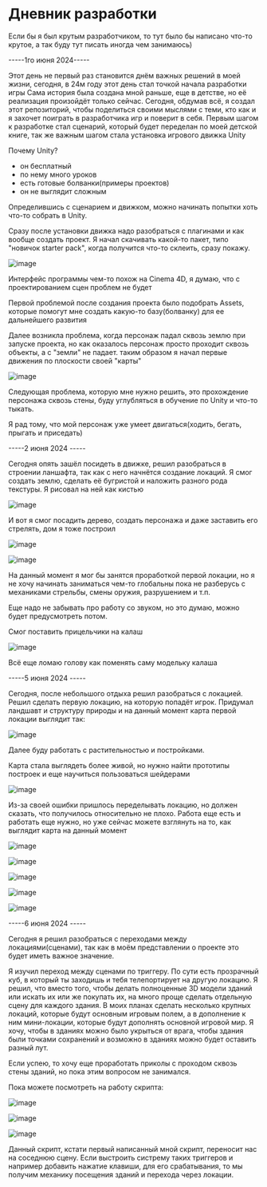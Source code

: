 # Дневник разработки
Если бы я был крутым разработчиком, то тут было бы написано что-то крутое, а так буду тут писать иногда чем занимаюсь)

-----1го июня 2024-----

Этот день не первый раз становится днём важных решений в моей жизни, сегодня, в 24м году этот день стал точкой начала разработки игры
Сама история была создана мной раньше, еще в детстве, но её реализация произойдёт только сейчас.
Сегодня, обдумав всё, я создал этот репозиторий, чтобы поделиться своими мыслями с теми, кто как и я захочет поиграть в разработчика игр
и поверит в себя.
Первым шагом к разработке стал сценарий, который будет переделан по моей детской книге, так же важным шагом стала установка игрового движка Unity

Почему Unity? 
- он бесплатный
- по нему много уроков
- есть готовые болванки(примеры проектов)
- он не выглядит сложным

Определившись с сценарием и движком, можно начинать попытки хоть что-то собрать в Unity.

Сразу после установки движка надо разобраться с плагинами и как вообще создать проект. Я начал скачивать какой-то пакет, типо "новичок starter pack", когда получится что-то склеить, сразу покажу.

![image](https://github.com/Gniazdilau130501/7_days_latter/assets/144339388/56c055de-60a1-46e7-966b-3be1017df67d)

Интерфейс программы чем-то похож на Cinema 4D, я думаю, что с проектированием сцен проблем не будет

Первой проблемой после создания проекта было подобрать Assets, которые помогут мне создать какую-то базу(болванку) для ее дальнейшего развития

Далее возникла проблема, когда персонаж падал сквозь землю при запуске проекта, но как оказалось персонаж просто проходит сквозь объекты, а с "земли" не падает.
таким образом я начал первые движения по плоскости своей "карты"

![image](https://github.com/Gniazdilau130501/7_days_latter/assets/144339388/02315d61-5c60-4687-b4ac-eeeadfaa73d5)

Следующая проблема, которую мне нужно решить, это прохождение персонажа сквозь стены, буду углубляться в обучение по Unity и что-то тыкать.

Я рад тому, что мой персонаж уже умеет двигаться(ходить, бегать, прыгать и приседать)

-----2 июня 2024 -----

Сегодня опять зашёл посидеть в движке, решил разобраться в строении ланшафта, так как с него начнётся создание локаций. Я смог создать землю, сделать её бугристой и наложить разного рода текстуры. Я рисовал на ней как кистью

![image](https://github.com/Gniazdilau130501/7_days_latter/assets/144339388/e6dff713-28ed-4eef-8a16-18117031d47a)

И вот я смог посадить дерево, создать персонажа и даже заставить его стрелять, дом я тоже построил

![image](https://github.com/Gniazdilau130501/7_days_latter/assets/144339388/463dac3a-d17e-4322-8914-68b804e2176f)

![image](https://github.com/Gniazdilau130501/7_days_latter/assets/144339388/691e2574-5d2e-4ed3-bade-7c3df087bab9)

На данный момент я мог бы занятся проработкой первой локации, но я не хочу начинать заниматься чем-то глобальны пока не разберусь с механиками стрельбы, смены оружия, разрушением и т.п.

Еще надо не забывать про работу со звуком, но это думаю, можно будет предусмотреть потом.

Смог поставить прицельчики на калаш

![image](https://github.com/Gniazdilau130501/7_days_latter/assets/144339388/e9ec61ce-d98f-4b9d-9db0-24eecd3fe692)

Всё еще ломаю голову как поменять саму модельку калаша

-----5 июня 2024 -----

Сегодня, после небольшого отдыха решил разобраться с локацией. Решил сделать первую локацию, на которую попадёт игрок. Придумал ландшавт и структуру природы и на данный момент карта первой локации выглядит так:

![image](https://github.com/Gniazdilau130501/7_days_latter/assets/144339388/54fe25fe-e766-4c3e-8a17-5c8a384b37a9)

Далее буду работать с растительностью и постройками.

Карта стала выглядеть более живой, но нужно найти прототипы построек и еще научиться пользоваться шейдерами

![image](https://github.com/Gniazdilau130501/7_days_latter/assets/144339388/406253fb-62c3-41d6-b1d4-82a18f768815)

Из-за своей ошибки пришлось переделывать локацию, но должен сказать, что получилось относительно не плохо. Работа еще есть и работать еще нужно, но уже сейчас можете взглянуть на то, как выглядит карта на данный момент

![image](https://github.com/Gniazdilau130501/7_days_latter/assets/144339388/0287b253-c2b7-4a6d-923b-2ef3bd49df51)

![image](https://github.com/Gniazdilau130501/7_days_latter/assets/144339388/9d2d3059-1d92-4338-97f3-5985c09b4b3b)

![image](https://github.com/Gniazdilau130501/7_days_latter/assets/144339388/8a71a62c-9a14-4c98-9267-5aea82204750)

![image](https://github.com/Gniazdilau130501/7_days_latter/assets/144339388/90cc3ffc-1ca0-4814-8d3c-c228dac1e513)

![image](https://github.com/Gniazdilau130501/7_days_latter/assets/144339388/95632983-3fde-41b1-96e7-e2f73f988261)

-----6 июня 2024 -----

Сегодня я решил разобраться с переходами между локациями(сценами), так как в моём представлении о проекте это будет иметь важное значение. 

Я изучил переход между сценами по триггеру. По сути есть прозрачный куб, в который ты заходишь и тебя телепортирует на другую локацию. Я решил, что вместо того, чтобы делать полноценные 3D модели зданий или искать их или же покупать их, на много проще сделать отдельную сцену для каждого здания. В моих планах сделать несколько крупных локаций, которые будут основным игровым полем, а в дополнение к ним мини-локации, которые будут дополнять основной игровой мир. Я хочу, чтобы в зданиях можно было укрыться от врага, чтобы здания были точками сохранений и возможно в зданиях можно будет оставить разный лут.

Если успею, то хочу еще проработать приколы с проходом сквозь стены зданий, но пока этим вопросом не занимался.

Пока можете посмотреть на работу скрипта:

![image](https://github.com/Gniazdilau130501/7_days_latter/assets/144339388/a0edc738-197e-45ed-99a9-74e3d9461f97)

![image](https://github.com/Gniazdilau130501/7_days_latter/assets/144339388/61a64b48-4f8b-45d5-a577-3d068af07fa5)

![image](https://github.com/Gniazdilau130501/7_days_latter/assets/144339388/63bb3c15-26ef-4b96-b3a5-60604d5ffcea)

Данный скрипт, кстати первый написанный мной скрипт, переносит нас на соседнюю сцену. Если выстроить систрему таких триггеров и например добавить нажатие клавиши, для его срабатывания, то мы получим механику посещения зданий и перехода через локации.



